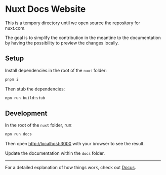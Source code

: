 # Nuxt Docs Website

This is a tempory directory until we open source the repository for nuxt.com.

The goal is to simplify the contribution in the meantine to the documentation by having the possibility to preview the changes locally.

## Setup

Install dependencies in the root of the `nuxt` folder:

```bash
pnpm i
```

Then stub the dependencies:

```bash
npm run build:stub
```

## Development

In the root of the `nuxt` folder, run:

```bash
npm run docs
```

Then open [http://localhost:3000](http://localhost:3000) with your browser to see the result.

Update the documentation within the `docs` folder.

---

For a detailed explanation of how things work, check out [Docus](https://docus.dev).
